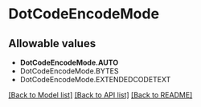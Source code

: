 # DotCodeEncodeMode


## Allowable values

* **DotCodeEncodeMode.AUTO**
* DotCodeEncodeMode.BYTES
* DotCodeEncodeMode.EXTENDEDCODETEXT

[[Back to Model list]](../README.md#documentation-for-models) [[Back to API list]](../README.md#documentation-for-api-endpoints) [[Back to README]](../README.md)
